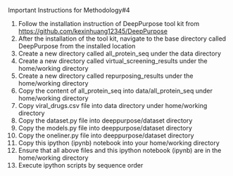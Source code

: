 Important Instructions for Methodology#4

1) Follow the installation instruction of DeepPurpose tool kit from https://github.com/kexinhuang12345/DeepPurpose <br>
2) After the installation of the tool kit, navigate to the base directory called DeepPurpose from the installed location <br>
3) Create a new directory called all_protein_seq under the data directory <br>
4) Create a new directory called virtual_screening_results under the home/working directory <br>
5) Create a new directory called repurposing_results under the home/working directory <br>
6) Copy the content of all_protein_seq into data/all_protein_seq under home/working directory <br>
7) Copy viral_drugs.csv file into data directory under home/working directory <br>
8) Copy the dataset.py file into deeppurpose/dataset directory <br>
9) Copy the models.py file into deeppurpose/dataset directory <br>
10) Copy the oneliner.py file into deeppurpose/dataset directory <br>
11) Copy this ipython (ipynb) notebook into your home/working directory <br>
12) Ensure that all above files and this ipython notebook (ipynb) are in the home/working directory <br>
13) Execute ipython scripts by sequence order </font> <br>
